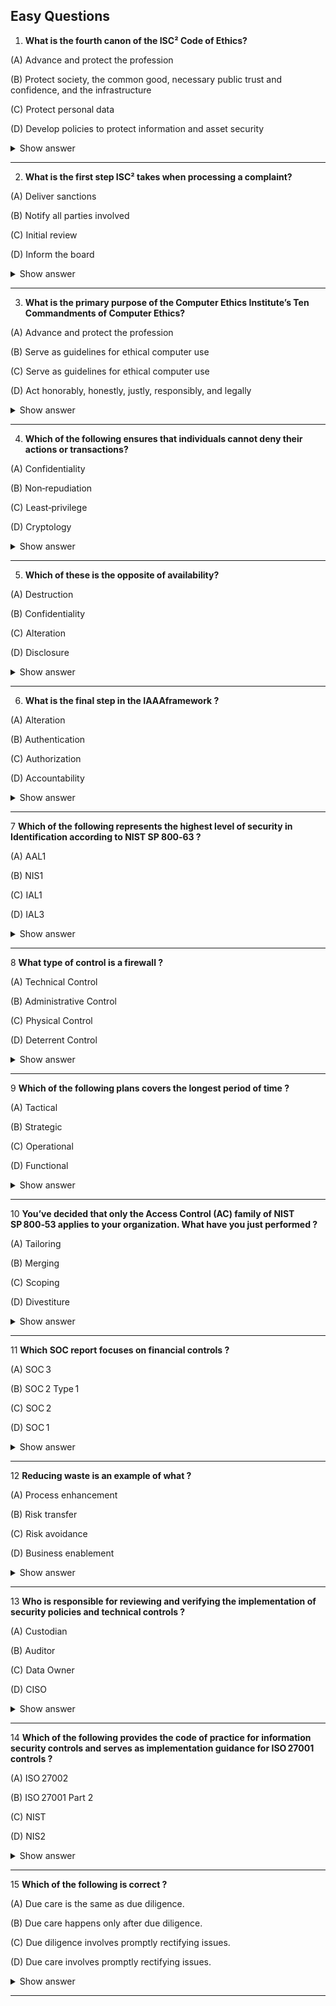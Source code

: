 ## Easy Questions ##

1. **What is the fourth canon of the ISC² Code of Ethics?**
   
(A) Advance and protect the profession

(B) Protect society, the common good, necessary public trust and confidence, and the infrastructure

(C) Protect personal data

(D) Develop policies to protect information and asset security

<details>
  <summary>Show answer</summary>

   **Correct Answer: (A)**

The fourth canon of the ISC² Code of Ethics compels certified professionals to champion the information security field by promoting best practices, mentoring others, refraining from actions that could harm its reputation, and maintaining their own competence. This commitment ensures the integrity and trustworthiness of the profession overall.

Find out more [here](https://github.com/lorenzoleonelli/CISSP-Zero-to-Hero/blob/main/DOMAIN1%3A%20Security%20and%20Risk%20Management/1.01%20Understand%2C%20adhere%20to%2C%20and%20promote%20professional%20ethics.md#111-isc2-code-of-professional-ethics)
</details>

---

2. **What is the first step ISC² takes when processing a complaint?**
   
(A) Deliver sanctions

(B) Notify all parties involved

(C) Initial review

(D) Inform the board

<details>
  <summary>Show answer</summary>

   **Correct Answer: (C)**

When ISC² receives a complaint lodged against a member, the first action is the Initial review. During this phase, the Professional Conduct (Ethics) Committee assesses whether the complaint meets the basic submission criteria—such as being in writing, specifying which Ethical Canon is involved, and providing sufficient evidence. This review determines whether the complaint can move forward into a full investigation or should be dismissed at the outset. This preliminary scrutiny ensures that only well-founded and documented allegations are pursued further

Find out more [here](https://github.com/lorenzoleonelli/CISSP-Zero-to-Hero/blob/main/DOMAIN1%3A%20Security%20and%20Risk%20Management/1.01%20Understand%2C%20adhere%20to%2C%20and%20promote%20professional%20ethics.md#111-isc2-code-of-professional-ethics)
</details>

---

3. **What is the primary purpose of the Computer Ethics Institute’s Ten Commandments of Computer Ethics?**
   
(A) Advance and protect the profession

(B) Serve as guidelines for ethical computer use

(C) Serve as guidelines for ethical computer use

(D) Act honorably, honestly, justly, responsibly, and legally

<details>
  <summary>Show answer</summary>

   **Correct Answer: (C)**

The Ten Commandments of Computer Ethics, created by the Computer Ethics Institute in 1992, are a succinct set of principles designed to guide individuals toward responsible, respectful, and moral use of technology. They outline what users shouldn’t do—like harming others, stealing, spying, or violating privacy—to promote ethical conduct in the digital realm.

Options B, C, and D reflect broader professional or ethical goals, but only option A correctly captures the primary purpose of the Ten Commandments as a clear behavioral guide for ethical computing.

Find out more [here](https://github.com/lorenzoleonelli/CISSP-Zero-to-Hero/blob/main/DOMAIN1%3A%20Security%20and%20Risk%20Management/1.01%20Understand%2C%20adhere%20to%2C%20and%20promote%20professional%20ethics.md#111-isc2-code-of-professional-ethics)
</details>

---

4. **Which of the following ensures that individuals cannot deny their actions or transactions?**
   
(A) Confidentiality

(B) Non‑repudiation

(C) Least‑privilege

(D) Cryptology

<details>
  <summary>Show answer</summary>

   **Correct Answer: (B)**

Non‑repudiation provides undeniable proof that a specific individual performed a given action or transaction. It typically uses mechanisms like digital signatures, encryption, secure audit logs, or timestamping to ensure that those actions cannot be later denied.

- Confidentiality protects data from unauthorized access, but doesn't prevent someone from denying their actions.

- Least‑privilege limits a user’s access rights to only what they need to do their job. It’s about damage control, not accountability.

- Cryptology is the use of encryption and cryptographic methods in general; it doesn’t, by itself, prevent denial of an action.

Find out more [here](https://github.com/lorenzoleonelli/CISSP-Zero-to-Hero/blob/main/DOMAIN1%3A%20Security%20and%20Risk%20Management/1.02%20Understand%20and%20apply%20security%20concepts.md#121-confidentiality-integrity-and-availability-authenticity-and-nonrepudiation-5-pillars-of-information-security)
</details>

---

5. **Which of these is the opposite of availability?**
   
(A) Destruction

(B) Confidentiality

(C) Alteration

(D) Disclosure

<details>
  <summary>Show answer</summary>

   **Correct Answer: (A)**

In the CIA triad—Confidentiality, Integrity, Availability—the opposite of Availability is often referred to as Destruction or Denial. This means making data or systems inaccessible to authorized users, such as through system failures or denial-of-service attacks.

- Confidentiality is compromised by Disclosure (unauthorized access).

- Integrity is violated through Alteration (unauthorized modification).

- Disclosure directly opposes confidentiality, not availability.

Find out more [here](https://github.com/lorenzoleonelli/CISSP-Zero-to-Hero/blob/main/DOMAIN1%3A%20Security%20and%20Risk%20Management/1.02%20Understand%20and%20apply%20security%20concepts.md#121-confidentiality-integrity-and-availability-authenticity-and-nonrepudiation-5-pillars-of-information-security)
</details>

---

6. **What is the final step in the IAAAframework ?**
   
(A) Alteration

(B) Authentication

(C) Authorization

(D) Accountability

<details>
  <summary>Show answer</summary>

   **Correct Answer: (D)**

The IAAA framework outlines a sequence of four critical steps for access management: Identification (who you are), Authentication (proving you are who you claim), Authorization (what you’re allowed to do), and finally Accountability (tracking and logging actions so they can be traced back to a specific identity)

Accountability, sometimes called auditing or accounting, ensures that every action taken by an authenticated and authorized user is recorded. This provides non‑repudiation and enables organizations to monitor for misuse or policy violations, closing the loop on the access control cycle.

Find out more [here](https://github.com/lorenzoleonelli/CISSP-Zero-to-Hero/blob/main/DOMAIN1%3A%20Security%20and%20Risk%20Management/1.02%20Understand%20and%20apply%20security%20concepts.md#121-confidentiality-integrity-and-availability-authenticity-and-nonrepudiation-5-pillars-of-information-security)
</details>

---

7 **Which of the following represents the highest level of security in Identification according to NIST SP 800‑63 ?**

(A) AAL1

(B) NIS1

(C) IAL1

(D) IAL3

<details>
  <summary>Show answer</summary>

   **Correct Answer: (D)**

“IAL” stands for Identity Assurance Level, defined in NIST SP 800‑63A. It measures the confidence that a claimed digital identity actually belongs to the person asserting it.

IAL1 allows for self-asserted identities with no verification.

IAL2 requires proof of identity, either remotely or in person—like checking a driver's license or passport.

IAL3 is the highest level, mandating in-person or supervised remote verification with a trusted credential, including physical documents and biometrics confirmed by a trained representative

Find out more [here](https://github.com/lorenzoleonelli/CISSP-Zero-to-Hero/blob/main/DOMAIN1%3A%20Security%20and%20Risk%20Management/1.02%20Understand%20and%20apply%20security%20concepts.md#121-confidentiality-integrity-and-availability-authenticity-and-nonrepudiation-5-pillars-of-information-security)
</details>

---

8 **What type of control is a firewall ?**

(A) Technical Control

(B) Administrative Control

(C) Physical Control

(D) Deterrent Control

<details>
  <summary>Show answer</summary>

   **Correct Answer: (A)**

A firewall is categorized as a technical (or logical) control because it's a hardware or software mechanism that enforces security by filtering and controlling network traffic based on configurable rules. It operates automatically to protect systems and data, rather than relying on policies, procedures, or physical barriers.

- Administrative controls involve policies, guidelines, and procedures.

- Physical controls involve tangible protections like locks, fences, or guards.

- Deterrent controls aim to discourage threats but don’t actively prevent or detect them—unlike a firewall.

Find out more [here](https://github.com/lorenzoleonelli/CISSP-Zero-to-Hero/blob/main/DOMAIN1%3A%20Security%20and%20Risk%20Management/1.02%20Understand%20and%20apply%20security%20concepts.md#121-confidentiality-integrity-and-availability-authenticity-and-nonrepudiation-5-pillars-of-information-security)
</details>

---

9 **Which of the following plans covers the longest period of time ?**

(A) Tactical

(B) Strategic

(C) Operational

(D) Functional

<details>
  <summary>Show answer</summary>

   **Correct Answer: (B)**

A strategic plan sets the organization’s long-term direction—typically spanning 3 to 5 years or more—and defines vision, goals, and resource allocation. By contrast, tactical plans deal with medium-term objectives (usually 1–3 years) and translate strategy into actionable initiatives, while operational plans focus on short-term, day-to-day activities (weeks to a year) . Functional plans are generally similar in timeframe to tactical planning but are narrower, addressing individual departments or functions.

Find out more [here](https://github.com/lorenzoleonelli/CISSP-Zero-to-Hero/blob/main/DOMAIN1%3A%20Security%20and%20Risk%20Management/1.03%20Evaluate%2C%20apply%2C%20and%20sustain%20security%20governance%20principles.md#131-alignment-of-the-security-function-to-business-strategy-goals-mission-and-objectives)
</details>

---

10 **You’ve decided that only the Access Control (AC) family of NIST SP 800‑53 applies to your organization. What have you just performed ?**

(A) Tailoring

(B) Merging

(C) Scoping

(D) Divestiture

<details>
  <summary>Show answer</summary>

   **Correct Answer: (C)**

By selecting only the AC control set and removing all others, you’re performing tailoring—which means adapting the NIST SP 800‑53 baseline to fit your organization’s specific requirements. This process includes:

- Applying scoping rules (eliminating irrelevant controls)

- Defining parameters

- Adding compensating controls if needed

This is exactly what NIST defines as tailoring: modifying a control baseline for your environment 

Find out more [here](https://github.com/lorenzoleonelli/CISSP-Zero-to-Hero/blob/main/DOMAIN1%3A%20Security%20and%20Risk%20Management/1.03%20Evaluate%2C%20apply%2C%20and%20sustain%20security%20governance%20principles.md#131-alignment-of-the-security-function-to-business-strategy-goals-mission-and-objectives)
</details>

---

11 **Which SOC report focuses on financial controls ?**

(A) SOC 3

(B) SOC 2 Type 1

(C) SOC 2

(D) SOC 1

<details>
  <summary>Show answer</summary>

   **Correct Answer: (D)**

A SOC 1 report is specifically designed to assess internal controls related to financial reporting, ensuring service organizations have effective procedures around client financial data 

SOC 2 and SOC 3 focus on data security, availability, confidentiality, integrity, and privacy—their scope centers on protecting customer data, not financial statements 

While SOC 2 Type 1 is a variant of SOC 2, it also does not cover financial controls—it assesses security controls at a point in time, not accounting processes.

Find out more [here](https://github.com/lorenzoleonelli/CISSP-Zero-to-Hero/blob/main/DOMAIN1%3A%20Security%20and%20Risk%20Management/1.03%20Evaluate%2C%20apply%2C%20and%20sustain%20security%20governance%20principles.md#131-alignment-of-the-security-function-to-business-strategy-goals-mission-and-objectives)
</details>

---

12 **Reducing waste is an example of what ?**

(A) Process enhancement

(B) Risk transfer

(C) Risk avoidance

(D) Business enablement

<details>
  <summary>Show answer</summary>

   **Correct Answer: (A)**

When organizations reduce waste, they are improving efficiency and streamlining workflows—key goals of process enhancement (also known as process improvement or optimization). This approach focuses on eliminating unnecessary steps, saving time and resources, and enhancing overall performance. It’s distinct from risk-related strategies: risk avoidance is about steering clear of hazards, while risk transfer passes risk to another party, and business enablement refers to enabling business objectives through technology or processes.

Find out more [here](https://github.com/lorenzoleonelli/CISSP-Zero-to-Hero/blob/main/DOMAIN1%3A%20Security%20and%20Risk%20Management/1.03%20Evaluate%2C%20apply%2C%20and%20sustain%20security%20governance%20principles.md#131-alignment-of-the-security-function-to-business-strategy-goals-mission-and-objectives)
</details>

---

13 **Who is responsible for reviewing and verifying the implementation of security policies and technical controls ?**

(A) Custodian

(B) Auditor

(C) Data Owner

(D) CISO

<details>
  <summary>Show answer</summary>

   **Correct Answer: (B)**

An auditor, whether internal or external, is tasked with examining whether an organization’s security policies and controls are implemented correctly and effectively. They validate compliance, assess control adequacy, identify gaps, and provide documented findings and recommendations.

- A Data Custodian implements and maintains technical controls under the direction of data owners but does not independently verify policy adherence.

- A Data Owner defines goals and requirements for data protection and access policies, but verification of implementation isn’t their primary responsibility.

- The CISO oversees the security strategy and policy creation, but auditors conduct the formal validation and reporting process.

Find out more [here](https://github.com/lorenzoleonelli/CISSP-Zero-to-Hero/blob/main/DOMAIN1%3A%20Security%20and%20Risk%20Management/1.03%20Evaluate%2C%20apply%2C%20and%20sustain%20security%20governance%20principles.md#131-alignment-of-the-security-function-to-business-strategy-goals-mission-and-objectives)
</details>

---

14 **Which of the following provides the code of practice for information security controls and serves as implementation guidance for ISO 27001 controls ?**

(A) ISO 27002

(B) ISO 27001 Part 2

(C) NIST

(D) NIS2

<details>
  <summary>Show answer</summary>

   **Correct Answer: (A)**

ISO 27002 is the official code of practice that offers detailed guidance and best practices for implementing the security controls specified in Annex A of ISO 27001. It provides control objectives, implementation advice, and management guidance to help organizations properly apply those controls.

- ISO 27001 Part 2 is not a recognized document; the main specification is simply ISO 27001.

- NIST refers to a family of U.S. standards (like NIST SP 800‑53), not ISO guidance.

- NIS2 is a European cybersecurity directive, not a code of practice for ISO controls.

Find out more [here](https://github.com/lorenzoleonelli/CISSP-Zero-to-Hero/blob/main/DOMAIN1%3A%20Security%20and%20Risk%20Management/1.03%20Evaluate%2C%20apply%2C%20and%20sustain%20security%20governance%20principles.md#131-alignment-of-the-security-function-to-business-strategy-goals-mission-and-objectives)
</details>

---


15 **Which of the following is correct ?**

(A) Due care is the same as due diligence.

(B) Due care happens only after due diligence.

(C) Due diligence involves promptly rectifying issues.

(D) Due care involves promptly rectifying issues.

<details>
  <summary>Show answer</summary>

   **Correct Answer: (D)**

In short, due diligence finds what needs attention, while due care is acting quickly and responsibly to address it.

Find out more [here](https://github.com/lorenzoleonelli/CISSP-Zero-to-Hero/blob/main/DOMAIN1%3A%20Security%20and%20Risk%20Management/1.03%20Evaluate%2C%20apply%2C%20and%20sustain%20security%20governance%20principles.md#131-alignment-of-the-security-function-to-business-strategy-goals-mission-and-objectives)
</details>

---


